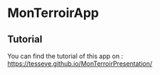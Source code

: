 # MonTerroirApp

## Tutorial
You can find the tutorial of this app on :
https://tesseve.github.io/MonTerroirPresentation/
